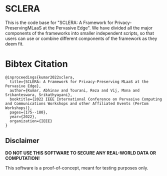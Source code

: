 # SCLERA
This is the code base for "SCLERA: A Framework for Privacy-PreservingMLaaS at the Pervasive Edge". 
We have divided all the major components of the frameworks into smaller independent scripts, so that users can use or combine different components of the framework as they deem fit.  

# Bibtex Citation
```
@inproceedings{kumar2022sclera,
  title={SCLERA: A Framework for Privacy-Preserving MLaaS at the Pervasive Edge},
  author={Kumar, Abhinav and Tourani, Reza and Vij, Mona and Srikanteswara, Srikathyayani},
  booktitle={2022 IEEE International Conference on Pervasive Computing and Communications Workshops and other Affiliated Events (PerCom Workshops)},
  pages={175--180},
  year={2022},
  organization={IEEE}
}
```

## Disclaimer

**DO NOT USE THIS SOFTWARE TO SECURE ANY 
REAL-WORLD DATA OR COMPUTATION!**

This software is a proof-of-concept, meant for 
testing purposes only.
